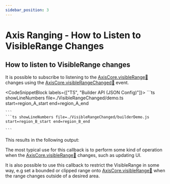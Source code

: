 ```yaml
---
sidebar_position: 3
---
```


# Axis Ranging - How to Listen to VisibleRange Changes

How to listen to VisibleRange changes
-------------------------------------

It is possible to subscribe to listening to the [AxisCore.visibleRange:blue_book:](https://www.scichart.com/documentation/js/current/typedoc/classes/axiscore.html#visiblerange) changes using the [AxisCore.visibleRangeChanged:blue_book:](https://www.scichart.com/documentation/js/current/typedoc/classes/axiscore.html#visiblerangechanged) event.

<CodeSnippetBlock labels={["TS", "Builder API (JSON Config)"]}>
    ```ts showLineNumbers file=./VisibleRangeChanged/demo.ts start=region_A_start end=region_A_end

    ```
    ```ts showLineNumbers file=./VisibleRangeChanged/builderDemo.js start=region_B_start end=region_B_end

    ```

</CodeSnippetBlock>

This results in the following output:

<LiveDocSnippet name="./VisibleRangeChanged/demo" cssPath="./VisibleRangeChanged/demo.css" />

The most typical use for this callback is to perform some kind of operation when the [AxisCore.visibleRange:blue_book:](https://www.scichart.com/documentation/js/current/typedoc/classes/axiscore.html#visiblerange) changes, such as updating UI.

It is also possible to use this callback to restrict the VisibleRange in some way, e.g set a bounded or clipped range onto [AxisCore.visibleRange:blue_book:](https://www.scichart.com/documentation/js/current/typedoc/classes/axiscore.html#visiblerange) when the range changes outside of a desired area.
